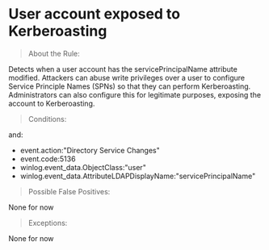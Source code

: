 # User account exposed to Kerberoasting


>About the Rule:

Detects when a user account has the servicePrincipalName attribute modified. Attackers can abuse write privileges over a user to configure Service Principle Names (SPNs) so that they can perform Kerberoasting. Administrators can also configure this for legitimate purposes, exposing the account to Kerberoasting.
 

>Conditions:

and:

- event.action:"Directory Service Changes"
- event.code:5136
- winlog.event_data.ObjectClass:"user"
- winlog.event_data.AttributeLDAPDisplayName:"servicePrincipalName"
 


>Possible False Positives:

None for now


>Exceptions:

None for now

